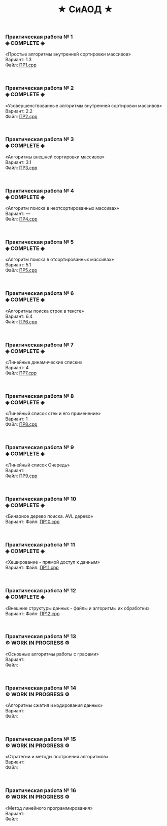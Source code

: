 <h1 align="center">	&#9733; СиАОД	&#9733;</h1>


<br><h3 >Практическая работа № 1  
  	&#9672; COMPLETE	&#9672;</h3>
«Простые алгоритмы внутренней сортировки массивов»  
Вариант: 1.3  
Файл:  [ПР1.cpp](https://github.com/ARK-STD-B1/SiAOD/blob/main/%D0%9F%D0%A01.cpp) </br>

<br><h3>Практическая работа № 2  
    &#9672; COMPLETE	&#9672;</h3>
«Усовершенствованные алгоритмы внутренней сортировки массивов»  
Вариант: 2.2  
Файл: [ПР2.cpp](https://github.com/ARK-STD-B1/SiAOD/blob/main/%D0%9F%D0%A02.cpp) </br>

<br><h3>Практическая работа № 3  
  	&#9672; COMPLETE	&#9672;</h3>
«Алгоритмы внешней сортировки массивов»  
Вариант: 3.1  
Файл: [ПР3.cpp](https://github.com/ARK-STD-B1/SiAOD/blob/main/%D0%9F%D0%A03.cpp) </br>

<br><h3>Практическая работа № 4  
  	&#9672; COMPLETE	&#9672;</h3>
«Алгоритм поиска в неотсортированных массивах»  
Вариант: —  
Файл: [ПР4.cpp](https://github.com/ARK-STD-B1/SiAOD/blob/main/%D0%9F%D0%A04.cpp) </br>

<br><h3>Практическая работа № 5  
  	&#9672; COMPLETE	&#9672;</h3>
«Алгоритм поиска в отсортированных массивах»  
Вариант: 5.1  
Файл: [ПР5.cpp](https://github.com/ARK-STD-B1/SiAOD/blob/main/%D0%9F%D0%A05.cpp) </br>

<br><h3>Практическая работа № 6  
  	&#9672; COMPLETE	&#9672;</h3>
«Алгоритмы поиска строк в тексте»  
Вариант: 6.4  
Файл: [ПР6.cpp](https://github.com/ARK-STD-B1/SiAOD/blob/main/%D0%9F%D0%A06.cpp) </br>

<br><h3>Практическая работа № 7  
  	&#9672; COMPLETE	&#9672;</h3>
«Линейные динамические списки»  
Вариант: 4  
Файл: [ПР7.cpp](https://github.com/ARK-STD-B1/SiAOD/blob/main/%D0%9F%D0%A07.cpp) </br>

<br><h3>Практическая работа № 8  
  	&#9672; COMPLETE	&#9672;</h3>
«Линейный список стек и его применение»  
Вариант: 1   
Файл: [ПР8.cpp](https://github.com/ARK-STD-B1/SiAOD/blob/main/%D0%9F%D0%A08.cpp) </br>

<br><h3>Практическая работа № 9  
  	&#9672; COMPLETE	&#9672;</h3>
«Линейный список Очередь»  
Вариант:   
Файл: [ПР9.cpp](https://github.com/ARK-STD-B1/SiAOD/blob/main/%D0%9F%D0%A09.cpp)</br>

<br><h3>Практическая работа № 10  
  	&#9672; COMPLETE	&#9672;</h3>
«Бинарное дерево поиска. AVL дерево»  
Вариант: 
Файл: [ПР10.cpp](https://github.com/ARK-STD-B1/SiAOD/blob/main/%D0%9F%D0%A010.cpp)</br>

<br><h3>Практическая работа № 11  
  	&#9672; COMPLETE	&#9672;</h3>
«Хеширование - прямой доступ к данным»  
Вариант: 
Файл: [ПР11.cpp](https://github.com/ARK-STD-B1/SiAOD/blob/main/%D0%9F%D0%A011.cpp)</br>

<br><h3>Практическая работа № 12  
    &#9672; COMPLETE	&#9672;</h3>
«Внешние структуры данных - файлы  и алгоритмы их обработки»  
Вариант: 
Файл: [ПР12.cpp](https://github.com/ARK-STD-B1/SiAOD/blob/main/%D0%9F%D0%A012.cpp)</br>

<br><h3>Практическая работа № 13  
    	&#9881; WORK IN PROGRESS	&#9881;</h3>
«Основные алгоритмы работы с графами»  
Вариант:   
Файл: </br>

<br><h3>Практическая работа № 14  
    	&#9881; WORK IN PROGRESS	&#9881;</h3>
«Алгоритмы сжатия и кодирования данных»  
Вариант:   
Файл: </br>

<br><h3>Практическая работа № 15  
    	&#9881; WORK IN PROGRESS	&#9881;</h3>
«Стратегии и методы построения алгоритмов»  
Вариант:   
Файл: </br>

<br><h3>Практическая работа № 16  
    &#9881; WORK IN PROGRESS	&#9881;</h3>
«Метод линейного программирования»  
Вариант:   
Файл: </br>
